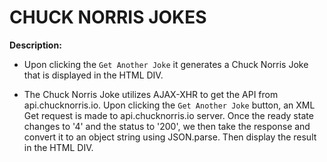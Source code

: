 # CHUCK NORRIS JOKES

**Description:**

- Upon clicking the `Get Another Joke` it generates a Chuck Norris Joke that is displayed in the HTML DIV.

- The Chuck Norris Joke utilizes AJAX-XHR to get the API from api.chucknorris.io. Upon clicking the `Get Another Joke` button, an XML Get request is made to api.chucknorris.io server. Once the ready state changes to '4' and the status to '200', we then take the response and convert it to an object string using JSON.parse. Then display the result in the HTML DIV.